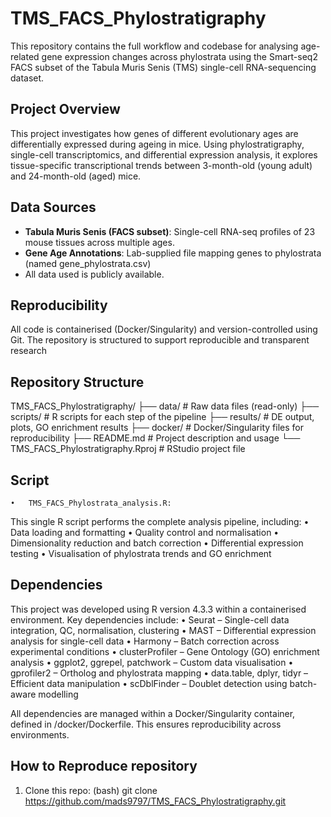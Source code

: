 # TMS_FACS_Phylostratigraphy

This repository contains the full workflow and codebase for analysing age-related gene expression changes across phylostrata using the Smart-seq2 FACS subset of the Tabula Muris Senis (TMS) single-cell RNA-sequencing dataset.

## Project Overview

This project investigates how genes of different evolutionary ages are differentially expressed during ageing in mice. Using phylostratigraphy, single-cell transcriptomics, and differential expression analysis, it explores tissue-specific transcriptional trends between 3-month-old (young adult) and 24-month-old (aged) mice.

## Data Sources

- **Tabula Muris Senis (FACS subset)**: Single-cell RNA-seq profiles of 23 mouse tissues across multiple ages.
- **Gene Age Annotations**: Lab-supplied file mapping genes to phylostrata (named gene_phylostrata.csv)
- All data used is publicly available.

## Reproducibility

All code is containerised (Docker/Singularity) and version-controlled using Git. The repository is structured to support reproducible and transparent research

## Repository Structure

TMS_FACS_Phylostratigraphy/
├── data/                    # Raw data files (read-only)
├── scripts/                 # R scripts for each step of the pipeline
├── results/                 # DE output, plots, GO enrichment results
├── docker/                  # Docker/Singularity files for reproducibility
├── README.md                # Project description and usage
└── TMS_FACS_Phylostratigraphy.Rproj  # RStudio project file


## Script
	•	TMS_FACS_Phylostrata_analysis.R:
This single R script performs the complete analysis pipeline, including:
	•	Data loading and formatting
	•	Quality control and normalisation
	•	Dimensionality reduction and batch correction
	•	Differential expression testing
	•	Visualisation of phylostrata trends and GO enrichment
	
## Dependencies

This project was developed using R version 4.3.3 within a containerised environment. Key dependencies include:
	•	Seurat – Single-cell data integration, QC, normalisation, clustering
	•	MAST – Differential expression analysis for single-cell data
	•	Harmony – Batch correction across experimental conditions
	•	clusterProfiler – Gene Ontology (GO) enrichment analysis
	•	ggplot2, ggrepel, patchwork – Custom data visualisation
	•	gprofiler2 – Ortholog and phylostrata mapping
	•	data.table, dplyr, tidyr – Efficient data manipulation
	•	scDblFinder – Doublet detection using batch-aware modelling

All dependencies are managed within a Docker/Singularity container, defined in /docker/Dockerfile. This ensures reproducibility across environments.


## How to Reproduce repository 

1. Clone this repo:
   (bash)
   git clone https://github.com/mads9797/TMS_FACS_Phylostratigraphy.git
   
   